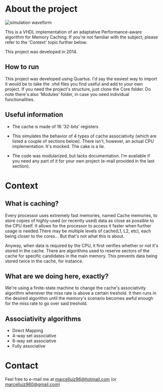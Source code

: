 # About the project

![simulation waveform](https://cloud.githubusercontent.com/assets/8753560/26434553/c00efb5e-40df-11e7-9eb5-719f3dcd6a1e.PNG "Direct mapping")


This is a VHDL implementation of an adaptative Performance-aware algorithm for Memory Caching. If you're not familiar with the subject, please refer to the 'Context' topic further below.

This project was developed in 2014.

## How to run

This project was developed using Quartus. I'd say the easiest way to import it would be to take the .vhd files you find useful and add to your own project. 
If you need the project's structure, just clone the Core folder. Do note there's also 'Modules' folder, in case you need individual functionalities.

## Useful information

- The cache is made of 16 '32-bits' registers

- This simulates the behavior of 4 types of cache associativity (which are listed a couple of sections below). There isn't, however, an actual CPU implementation. It's mocked. The cake is a lie.

- The code was modularized, but lacks documentation. I'm available if you need any part of it for your own project (e-mail provided in the last section).

# Context


## What is caching?

Every processor uses extremely fast memories, named Cache memories, to store copies of highly-used (or recently used) data as close as possible to the CPU itself. It allows for the processor to access it faster when further usage is needed.There may be multiple levels of cache(L1, L2, etc), each being closer to the cores... But that's not what this is about.

Anyway, when data is required by the CPU, it first verifies whether or not it's stored in the cache. There are algorithms used to reserve sectors of the cache for specific candidates in the main memory. This prevents data being stored twice in the cache, for instance.

## What are we doing here, exactly?

We're using a finite-state machine to change the cache's associativity algorithm whenever the miss rate is above a certain treshold. It then runs in the desired algorithm until the memory's scenario becomes awful enough for the miss rate to go over said treshold.

## Associativity algorithms

- Direct Mapping
- 4-way set associative
- 8-way set associative
- Fully associative

# Contact

Feel free to e-mail me at marcelluiz96@hotmail.com (or marcelluiz960@gmail.com)